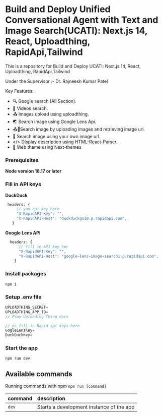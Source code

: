 # Build and Deploy Unified Conversational Agent with Text and Image Search(UCATI): Next.js 14, React, Uploadthing, RapidApi,Tailwind


This is a repository for Build and Deploy UCATI: Next.js 14, React, Uploadthing, RapidApi,Tailwind

Under the Supervisor :- 
Dr. Rajneesh Kumar Patel


Key Features:

- 🔍 Google search (All Section).
- 🎥 Videos search.
- 📤 Images upload using uploadthing.
- 🌏 Search image using Google Lens Api.
- 📤🔗Search image by uploading images and retrieving image url.
- 🔗 Search image using your own image url.
- </> Display description using HTML-React-Parser.
- 🔮 Web theme using Next-themes

### Prerequisites

**Node version 18.17 or later**

### Fill in API keys

**DuckDuck**

```js
 headers: {
     // you api key here
     "X-RapidAPI-Key": "",
     "X-RapidAPI-Host": "duckduckgo10.p.rapidapi.com",
   }
```

**Google Lens API**

```js
  headers: {
      // fill in API key her
      "X-RapidAPI-Key": "",
      "X-RapidAPI-Host": "google-lens-image-search1.p.rapidapi.com",
    }
```

### Install packages

```shell
npm i
```

### Setup .env file

```js
UPLOADTHING_SECRET=
UPLOADTHING_APP_ID=
// From Uploading Thing docs

// or fill in Rapid api keys here
GogleLensKey=
DuckDuckKey=
```

### Start the app

```shell
npm run dev
```

## Available commands

Running commands with npm `npm run [command]`

| command | description                              |
| :------ | :--------------------------------------- |
| `dev`   | Starts a development instance of the app |
